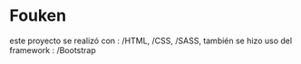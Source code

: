 # Fouken



este proyecto se realizó con :
/HTML, 
/CSS,
/SASS,
también se hizo uso del framework :
/Bootstrap

